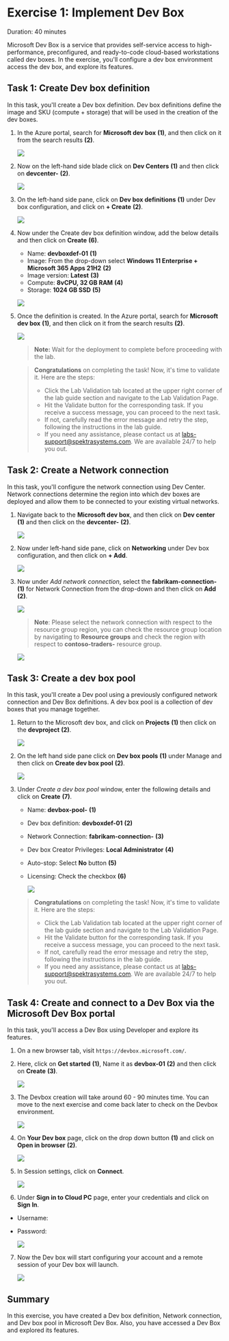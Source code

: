 # Exercise 1: Implement Dev Box

Duration: 40 minutes

Microsoft Dev Box is a service that provides self-service access to high-performance, preconfigured, and ready-to-code cloud-based workstations called dev boxes.
In the exercise, you'll configure a dev box environment access the dev box, and explore its features.

## Task 1: Create Dev box definition

In this task, you'll create a Dev box definition. Dev box definitions define the image and SKU (compute + storage) that will be used in the creation of the dev boxes.

1. In the Azure portal, search for **Microsoft dev box** **(1)**, and then click on it from the search results **(2)**.

   ![](media/ex1-t1.png)

1. Now on the left-hand side blade click on **Dev Centers** **(1)** and then click on **devcenter-<inject key="DeploymentID" enableCopy="false" />** **(2)**.

   ![](media/devops1.1.png)

1. On the left-hand side pane, click on **Dev box definitions** **(1)** under Dev box configuration, and click on **+ Create** **(2)**.

   ![](media/dev-def.png)

1. Now under the Create dev box definition window, add the below details and then click on **Create** **(6)**.

   - Name: **devboxdef-01** **(1)**
   - Image: From the drop-down select **Windows 11 Enterprise + Microsoft 365 Apps 21H2** **(2)**
   - Image version: **Latest** **(3)**
   - Compute: **8vCPU, 32 GB RAM** **(4)**
   - Storage: **1024 GB SSD** **(5)**

   ![](media/devbox.png)

1. Once the definition is created. In the Azure portal, search for **Microsoft dev box** **(1)**, and then click on it from the search results **(2)**.

   ![](media/ex1-t1-5.png)

   > **Note:** Wait for the deployment to complete before proceeding with the lab.

   > **Congratulations** on completing the task! Now, it's time to validate it. Here are the steps:
   >
   > - Click the Lab Validation tab located at the upper right corner of the lab guide section and navigate to the Lab Validation Page.
   > - Hit the Validate button for the corresponding task. If you receive a success message, you can proceed to the next task.
   > - If not, carefully read the error message and retry the step, following the instructions in the lab guide.
   > - If you need any assistance, please contact us at labs-support@spektrasystems.com. We are available 24/7 to help you out.

      <validation step="37bc692b-33c9-4300-b8f7-6d8d12d44c96" />

## Task 2: Create a Network connection

In this task, you'll configure the network connection using Dev Center. Network connections determine the region into which dev boxes are deployed and allow them to be connected to your existing virtual networks.

1. Navigate back to the **Microsoft dev box**, and then click on **Dev center** **(1)** and then click on the **devcenter-<inject key="DeploymentID" enableCopy="false" />** **(2)**.

   ![](media/devops1.1.png)

1. Now under left-hand side pane, click on **Networking** under Dev box configuration, and then click on **+ Add**.

   ![](media/e117.png)

1. Now under _Add network connection_, select the **fabrikam-connection-<inject key="location" enableCopy="false" />** **(1)** for Network Connection from the drop-down and then click on **Add** **(2)**.

   ![](media/E1T2S3.png)

   > **Note**: Please select the network connection with respect to the resource group region, you can check the resource group location by navigating to **Resource groups** and check the region with respect to **contoso-traders-<inject key="DeploymentID" enableCopy="false" />** resource group.

   ![](media/devops-ex1-t2.png)

## Task 3: Create a dev box pool

In this task, you'll create a Dev pool using a previously configured network connection and Dev Box definitions. A dev box pool is a collection of dev boxes that you manage together.

1. Return to the Microsoft dev box, and click on **Projects** **(1)** then click on the **devproject<inject key="DeploymentID" enableCopy="false" />** **(2)**.

   ![](media/2dgn75.png)

1. On the left hand side pane click on **Dev box pools** **(1)** under Manage and then click on **Create dev box pool** **(2)**.

   ![](media/2dgn76.png)

1. Under _Create a dev box pool_ window, enter the following details and click on **Create** **(7)**.

   - Name: **devbox-pool-<inject key="DeploymentID" enableCopy="false" />** **(1)**
   - Dev box definition: **devboxdef-01** **(2)**
   - Network Connection: **fabrikam-connection-<inject key="location" enableCopy="false" />** **(3)**
   - Dev box Creator Privileges: **Local Administrator** **(4)**
   - Auto-stop: Select **No** button **(5)**
   - Licensing: Check the checkbox **(6)**

     ![](media/E1T3S3.png)

   > **Congratulations** on completing the task! Now, it's time to validate it. Here are the steps:
   >
   > - Click the Lab Validation tab located at the upper right corner of the lab guide section and navigate to the Lab Validation Page.
   > - Hit the Validate button for the corresponding task. If you receive a success message, you can proceed to the next task.
   > - If not, carefully read the error message and retry the step, following the instructions in the lab guide.
   > - If you need any assistance, please contact us at labs-support@spektrasystems.com. We are available 24/7 to help you out.

      <validation step="8532054d-6bd4-41ae-a310-928c9ed41958" />

## Task 4: Create and connect to a Dev Box via the Microsoft Dev Box portal

In this task, you'll access a Dev Box using Developer and explore its features.

1. On a new browser tab, visit `https://devbox.microsoft.com/`.

2. Here, click on **Get started** **(1)**, Name it as **devbox-01** **(2)** and then click on **Create** **(3)**.

   ![](<media/24-05-2024(3).png>)

3. The Devbox creation will take around 60 - 90 minutes time. You can move to the next exercise and come back later to check on the Devbox environment.

   ![](media/2dgn86.png)

4. On **Your Dev box** page, click on the drop down button **(1)** and click on **Open in browser** **(2)**.

   ![](media/2dgn147.png)

5. In Session settings, click on **Connect**.

   ![](media/ex1-t4-1.png)

6. Under **Sign in to Cloud PC** page, enter your credentials and click on **Sign In**.

- Username: <inject key="AzureAdUserEmail"></inject>

- Password: <inject key="AzureAdUserPassword"></inject>

  ![](media/2dgn150.png)

7. Now the Dev box will start configuring your account and a remote session of your Dev box will launch.

   ![](media/2dgn151.png)

## Summary

In this exercise, you have created a Dev box definition, Network connection, and Dev box pool in Microsoft Dev Box. Also, you have accessed a Dev Box and explored its features.
